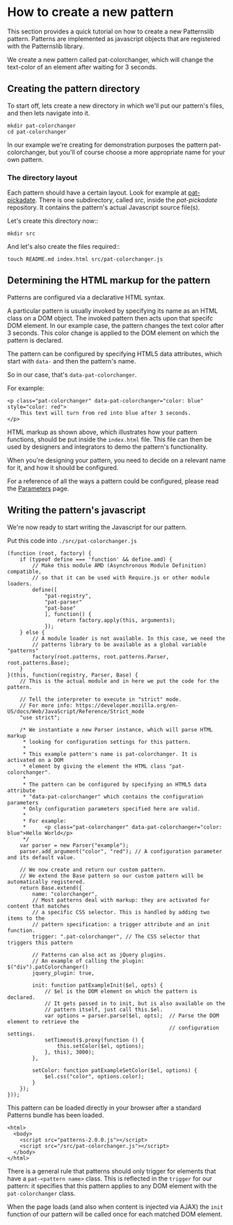 # How to create a new pattern

This section provides a quick tutorial on how to create a new Patternslib pattern.
Patterns are implemented as javascript objects that are registered with the Patternslib library.

We create a new pattern called pat-colorchanger, which will change
the text-color of an element after waiting for 3 seconds.

## Creating the pattern directory

To start off, lets create a new directory in which we'll put our pattern's
files, and then lets navigate into it.

```
mkdir pat-colorchanger
cd pat-colorchanger
```

In our example we're creating for demonstration purposes the pattern
pat-colorchanger, but you'll of course choose a more appropriate
name for your own pattern.

### The directory layout

Each pattern should have a certain layout. Look for example at [pat-pickadate](https://github.com/Patternslib/pat-pickadate).
There is one subdirectory, called *src*, inside the *pat-pickadate* repository.
It contains the pattern's actual Javascript source file(s).

Let's create this directory now::

    mkdir src

And let's also create the files required::

    touch README.md index.html src/pat-colorchanger.js


## Determining the HTML markup for the pattern

Patterns are configured via a declarative HTML syntax.

A particular pattern is usually invoked by specifying its name as an HTML class on a DOM object.
The invoked pattern then acts upon that specifc DOM element. In our example case, the pattern
changes the text color after 3 seconds. This color change is applied to the DOM
element on which the pattern is declared.

The pattern can be configured by specifying HTML5 data attributes, which start with
`data-` and then the pattern's name.

So in our case, that's `data-pat-colorchanger`.

For example:

```
<p class="pat-colorchanger" data-pat-colorchanger="color: blue" style="color: red">
    This text will turn from red into blue after 3 seconds.
</p>
```

HTML markup as shown above, which illustrates how your pattern functions, should be put
inside the `index.html` file. This file can then be used by designers and integrators
to demo the pattern's functionality.

When you're designing your pattern, you need to decide on a relevant name for it,
and how it should be configured.

For a reference of all the ways a pattern could be configured, please read the
[Parameters](/parameters) page.

## Writing the pattern's javascript

We're now ready to start writing the Javascript for our pattern.

Put this code into `./src/pat-colorchanger.js`

```
(function (root, factory) {
    if (typeof define === 'function' && define.amd) {
        // Make this module AMD (Asynchronous Module Definition) compatible,
        // so that it can be used with Require.js or other module loaders.
        define([
            "pat-registry",
            "pat-parser"
            "pat-base"
            ], function() {
                return factory.apply(this, arguments);
            });
    } else {
        // A module loader is not available. In this case, we need the
        // patterns library to be available as a global variable "patterns"
        factory(root.patterns, root.patterns.Parser, root.patterns.Base);
    }
}(this, function(registry, Parser, Base) {
    // This is the actual module and in here we put the code for the pattern.

    // Tell the interpreter to execute in "strict" mode.
    // For more info: https://developer.mozilla.org/en-US/docs/Web/JavaScript/Reference/Strict_mode
    "use strict"; 

    /* We instantiate a new Parser instance, which will parse HTML markup
     * looking for configuration settings for this pattern.
     *
     * This example pattern's name is pat-colorchanger. It is activated on a DOM
     * element by giving the element the HTML class "pat-colorchanger".
     *
     * The pattern can be configured by specifying an HTML5 data attribute
     * "data-pat-colorchanger" which contains the configuration parameters
     * Only configuration parameters specified here are valid.
     *
     * For example:
     *      <p class="pat-colorchanger" data-pat-colorchanger="color: blue">Hello World</p>
     */
    var parser = new Parser("example");
    parser.add_argument("color", "red"); // A configuration parameter and its default value.

    // We now create and return our custom pattern.
    // We extend the Base pattern so our custom pattern will be automatically registered.
    return Base.extend({
        name: "colorchanger",
        // Most patterns deal with markup: they are activated for content that matches
        // a specific CSS selector. This is handled by adding two items to the
        // pattern specification: a trigger attribute and an init function.
        trigger: ".pat-colorchanger", // The CSS selector that triggers this pattern

        // Patterns can also act as jQuery plugins.
        // An example of calling the plugin: $("div").patColorchanger()
        jquery_plugin: true,

        init: function patExampleInit($el, opts) {
            // $el is the DOM element on which the pattern is declared.
            // It gets passed in to init, but is also available on the
            // pattern itself, just call this.$el.
            var options = parser.parse($el, opts);  // Parse the DOM element to retrieve the
                                                    // configuration settings.
            setTimeout($.proxy(function () {
                this.setColor($el, options);
            }, this), 3000);
        },

        setColor: function patExampleSetColor($el, options) {
            $el.css("color", options.color);
        }
    });
}));
```

This pattern can be loaded directly in your browser after a standard Patterns
bundle has been loaded.

```
<html>
  <body>
    <script src="patterns-2.0.0.js"></script>
    <script src="/src/pat-colorchanger.js"></script> 
  </body>
</html>
```

There is a general rule that patterns should only trigger for elements that
have a `pat-<pattern name>` class. This is reflected in the ``trigger`` for our
pattern: it specifies that this pattern applies to any DOM element with the
`pat-colorchanger` class.

When the page loads (and also when content is injected via AJAX) the ``init``
function of our pattern will be called once for each matched DOM element.
